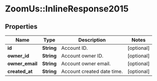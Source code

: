 # ZoomUs::InlineResponse2015

## Properties
Name | Type | Description | Notes
------------ | ------------- | ------------- | -------------
**id** | **String** | Account ID. | [optional] 
**owner_id** | **String** | Account owner ID. | [optional] 
**owner_email** | **String** | Account owner email. | [optional] 
**created_at** | **String** | Account created date time. | [optional] 


